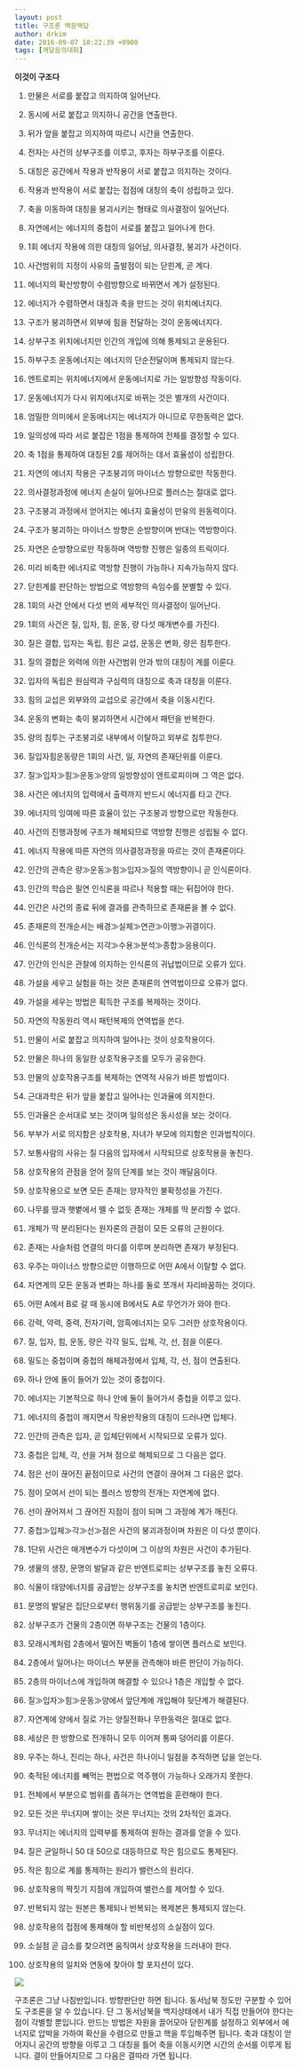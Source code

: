 ```yaml
---
layout: post
title: 구조론 백문백답
author: drkim
date: 2016-09-07 18:22:39 +0900
tags: [깨달음의대화]
---
```

**이것이 구조다**    
  
      
1) 만물은 서로를 붙잡고 의지하여 일어난다.  
      
2) 동시에 서로 붙잡고 의지하니 공간을 연출한다.  
      
3) 뒤가 앞을 붙잡고 의지하여 따르니 시간을 연출한다.         
4) 전자는 사건의 상부구조를 이루고, 후자는 하부구조를 이룬다.         
5) 대칭은 공간에서 작용과 반작용이 서로 붙잡고 의지하는 것이다.         
6) 작용과 반작용이 서로 붙잡는 접점에 대칭의 축이 성립하고 있다.         
7) 축을 이동하여 대칭을 붕괴시키는 형태로 의사결정이 일어난다.         
8) 자연에서는 에너지의 중첩이 서로를 붙잡고 일어나게 한다.         
9) 1회 에너지 작용에 의한 대칭의 일어남, 의사결정, 붕괴가 사건이다.         
10) 사건범위의 지정이 사유의 출발점이 되는 닫힌계, 곧 계다.         
11) 에너지의 확산방향이 수렴방향으로 바뀌면서 계가 설정된다.         
12) 에너지가 수렴하면서 대칭과 축을 만드는 것이 위치에너지다.         
13) 구조가 붕괴하면서 외부에 힘을 전달하는 것이 운동에너지다.         
14) 상부구조 위치에너지만 인간의 개입에 의해 통제되고 운용된다.         
15) 하부구조 운동에너지는 에너지의 단순전달이며 통제되지 않는다.         
16) 엔트로피는 위치에너지에서 운동에너지로 가는 일방향성 작동이다.         
17) 운동에너지가 다시 위치에너지로 바뀌는 것은 별개의 사건이다.         
18) 엄밀한 의미에서 운동에너지는 에너지가 아니므로 무한동력은 없다.         
19) 일의성에 따라 서로 붙잡은 1점을 통제하여 전체를 결정할 수 있다.         
20) 축 1점을 통제하여 대칭된 2를 제어하는 데서 효율성이 성립한다.         
21) 자연의 에너지 작용은 구조붕괴의 마이너스 방향으로만 작동한다.         
22) 의사결정과정에 에너지 손실이 일어나므로 플러스는 절대로 없다.         
23) 구조붕괴 과정에서 얻어지는 에너지 효율성이 만유의 원동력이다.         
24) 구조가 붕괴하는 마이너스 방향은 순방향이며 반대는 역방향이다.         
25) 자연은 순방향으로만 작동하며 역방향 진행은 일종의 트릭이다.         
26) 미리 비축한 에너지로 역방향 진행이 가능하나 지속가능하지 않다.         
27) 닫힌계를 판단하는 방법으로 역방향의 속임수를 분별할 수 있다.         
28) 1회의 사건 안에서 다섯 번의 세부적인 의사결정이 일어난다.         
29) 1회의 사건은 질, 입자, 힘, 운동, 량 다섯 매개변수를 가진다.         
30) 질은 결합, 입자는 독립, 힘은 교섭, 운동은 변화, 량은 침투한다.         
31) 질의 결합은 외력에 의한 사건범위 안과 밖의 대칭이 계를 이룬다.         
32) 입자의 독립은 원심력과 구심력의 대칭으로 축과 대칭을 이룬다.         
33) 힘의 교섭은 외부와의 교섭으로 공간에서 축을 이동시킨다.         
34) 운동의 변화는 축이 붕괴하면서 시간에서 패턴을 반복한다.         
35) 량의 침투는 구조붕괴로 내부에서 이탈하고 외부로 침투한다.         
36) 질입자힘운동량은 1회의 사건, 일, 자연의 존재단위를 이룬다.         
37) 질≫입자≫힘≫운동≫양의 일방향성이 엔트로피이며 그 역은 없다.         
38) 사건은 에너지의 입력에서 출력까지 반드시 에너지를 타고 간다.         
39) 에너지의 잉여에 따른 효율이 있는 구조붕괴 방향으로만 작동한다.         
40) 사건의 진행과정에 구조가 해체되므로 역방향 진행은 성립될 수 없다.         
41) 에너지 작용에 따른 자연의 의사결정과정을 따르는 것이 존재론이다.         
42) 인간의 관측은 량≫운동≫힘≫입자≫질의 역방향이니 곧 인식론이다.         
43) 인간의 학습은 필연 인식론을 따르나 적용할 때는 뒤집어야 한다.         
44) 인간은 사건의 종료 뒤에 결과를 관측하므로 존재론을 볼 수 없다.         
45) 존재론의 전개순서는 배경≫실체≫연관≫이행≫귀결이다.         
46) 인식론의 전개순서는 지각≫수용≫분석≫종합≫응용이다.         
47) 인간의 인식은 관찰에 의지하는 인식론의 귀납법이므로 오류가 있다.         
48) 가설을 세우고 실험을 하는 것은 존재론의 연역법이므로 오류가 없다.         
49) 가설을 세우는 방법은 획득한 구조를 복제하는 것이다.         
50) 자연의 작동원리 역시 패턴복제의 연역법을 쓴다.         
51) 만물이 서로 붙잡고 의지하여 일어나는 것이 상호작용이다.         
52) 만물은 하나의 동일한 상호작용구조를 모두가 공유한다.         
53) 만물의 상호작용구조를 복제하는 연역적 사유가 바른 방법이다.         
54) 근대과학은 뒤가 앞을 붙잡고 일어나는 인과율에 의지한다.

55) 인과율은 순서대로 보는 것이며 일의성은 동시성을 보는 것이다.         
56) 부부가 서로 의지함은 상호작용, 자녀가 부모에 의지함은 인과법칙이다.         
57) 보통사람의 사유는 질 다음의 입자에서 시작되므로 상호작용을 놓친다.         
58) 상호작용의 관점을 얻어 질의 단계를 보는 것이 깨달음이다.         
59) 상호작용으로 보면 모든 존재는 양자적인 불확정성을 가진다.         
60) 나무를 땅과 햇볕에서 뗄 수 없듯 존재는 개체를 딱 분리할 수 없다.         
61) 개체가 딱 분리된다는 원자론의 관점이 모든 오류의 근원이다.         
62) 존재는 사슬처럼 연결의 마디를 이루며 분리하면 존재가 부정된다.         
63) 우주는 마이너스 방향으로만 이행하므로 어떤 A에서 이탈할 수 없다.         
64) 자연계의 모든 운동과 변화는 하나를 둘로 쪼개서 자리바꿈하는 것이다.         
65) 어떤 A에서 B로 갈 때 동시에 B에서도 A로 무언가가 와야 한다.         
66) 강력, 약력, 중력, 전자기력, 암흑에너지는 모두 그러한 상호작용이다.         
67) 질, 입자, 힘, 운동, 량은 각각 밀도, 입체, 각, 선, 점을 이룬다.         
68) 밀도는 중첩이며 중첩의 해체과정에서 입체, 각, 선, 점이 연출된다.         
69) 하나 안에 둘이 들어가 있는 것이 중첩이다.         
70) 에너지는 기본적으로 하나 안에 둘이 들어가서 중첩을 이루고 있다.         
71) 에너지의 중첩이 깨지면서 작용반작용의 대칭이 드러나면 입체다.         
72) 인간의 관측은 입자, 곧 입체단위에서 시작되므로 오류가 있다.         
73) 중첩은 입체, 각, 선을 거쳐 점으로 해체되므로 그 다음은 없다.         
74) 점은 선이 끊어진 끝점이므로 사건의 연결이 끊어져 그 다음은 없다.         
75) 점이 모여서 선이 되는 플러스 방향의 전개는 자연계에 없다.         
76) 선이 끊어져서 그 끊어진 지점이 점이 되며 그 과정에 계가 깨진다.         
77) 중첩≫입체≫각≫선≫점은 사건의 붕괴과정이며 차원은 이 다섯 뿐이다.         
78) 1단위 사건은 매개변수가 다섯이며 그 이상의 차원은 사건이 추가된다.         
79) 생물의 생장, 문명의 발달과 같은 반엔트로피는 상부구조를 놓친 오류다.         
80) 식물이 태양에너지를 공급받는 상부구조를 놓치면 반엔트로피로 보인다.         
81) 문명의 발달은 집단으로부터 행위동기를 공급받는 상부구조를 놓친다.         
82) 상부구조가 건물의 2층이면 하부구조는 건물의 1층이다.         
83) 모래시계처럼 2층에서 떨어진 벽돌이 1층에 쌓이면 플러스로 보인다.         
84) 2층에서 일어나는 마이너스 부분을 관측해야 바른 판단이 가능하다.         
85) 2층의 마이너스에 개입하여 해결할 수 있으나 1층은 개입할 수 없다.         
86) 질≫입자≫힘≫운동≫양에서 앞단계에 개입해야 뒷단계가 해결된다.         
87) 자연계에 양에서 질로 가는 양질전화나 무한동력은 절대로 없다.         
88) 세상은 한 방향으로 전개하니 모두 이어져 통짜 덩어리를 이룬다.         
89) 우주는 하나, 진리는 하나, 사건은 하나이니 일점을 추적하면 답을 얻는다.         
90) 축적된 에너지를 빼먹는 편법으로 역주행이 가능하나 오래가지 못한다.         
91) 전체에서 부분으로 범위를 좁혀가는 연역법을 훈련해야 한다.         
92) 모든 것은 무너지며 쌓이는 것은 무너지는 것의 2차적인 효과다.         
93) 무너지는 에너지의 입력부를 통제하여 원하는 결과를 얻을 수 있다.         
94) 질은 균일하니 50 대 50으로 대등하므로 작은 힘으로도 통제된다.         
95) 작은 힘으로 계를 통제하는 원리가 밸런스의 원리다.         
96) 상호작용의 짝짓기 지점에 개입하여 밸런스를 제어할 수 있다.         
97) 반복되지 않는 원본은 통제되나 반복되는 복제본은 통제되지 않는다.         
98) 상호작용의 접점에 통제해야 할 비반복성의 소실점이 있다.         
99) 소실점 곧 급소를 찾으려면 움직여서 상호작용을 드러내야 한다.         
100) 상호작용의 일치와 연동에 찾아야 할 포지션이 있다. 

  



![](/files/attach/images/198/270/750/555.jpg)   


  


구조론은 그냥 나침반입니다. 방향판단만 하면 됩니다. 동서남북 정도만 구분할 수 있어도 구조론을 알 수 있습니다. 단 그 동서남북을 백지상태에서 내가 직접 만들어야 한다는 점이 각별할 뿐입니다. 만드는 방법은 자원을 끌어모아 닫힌계를 설정하고 외부에서 에너지로 압박을 가하여 확산을 수렴으로 만들고 핵을 투입해주면 됩니다. 축과 대칭이 얻어지니 공간의 방향을 이루고 그 대칭을 틀어 축을 이동시키면 시간의 순서를 이루게 됩니다. 결이 만들어지므로 그 다음은 결따라 가면 됩니다.
